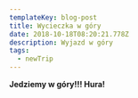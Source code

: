 ```yaml
---
templateKey: blog-post
title: Wycieczka w góry
date: 2018-10-18T08:20:21.778Z
description: Wyjazd w góry
tags:
  - newTrip
---
```

**Jedziemy w góry!!! Hura!**
